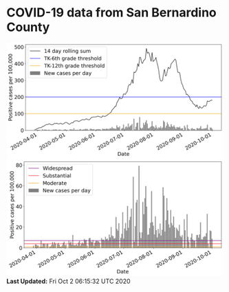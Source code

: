 # COVID-19 data from San Bernardino County
![image1](plots/graph.png)
![image2](plots/classification.png)
**Last Updated:** Fri Oct  2 06:15:32 UTC 2020